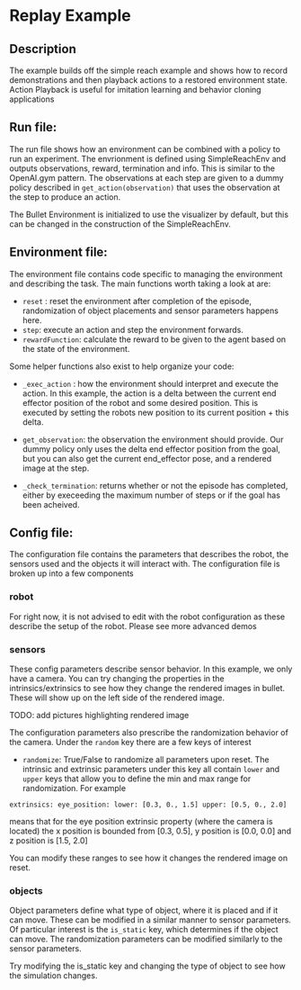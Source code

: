 # Replay Example

## Description
The example builds off the simple reach example and shows how to record demonstrations and then playback actions to a restored environment state. Action Playback is useful for imitation learning and behavior cloning applications

## Run file:
The run file shows how an environment can be combined with a policy to run an experiment. The envrionment is defined using SimpleReachEnv and outputs observations, reward, termination and info. This is similar to the OpenAI.gym pattern. The observations at each step are given to a dummy policy described in `get_action(observation)` that uses the observation at the step to produce an action.

The Bullet Environment is initialized to use the visualizer by default, but this can be changed in the construction of the SimpleReachEnv.

## Environment file:
The environment file contains code specific to managing the environment and describing the task. The main functions worth taking a look at are:
* `reset` : reset the environment after completion of the episode, randomization of object placements and sensor parameters happens here.
* `step`: execute an action and step the environment forwards.
* `rewardFunction`: calculate the reward to be given to the agent based on the state of the environment.

Some helper functions also exist to help organize your code:
* `_exec_action` : how the environment should interpret and execute the action. In this example, the action is a delta between the current end effector position of the robot and some desired position. This is executed by setting the robots new position to its current position + this delta.
* `get_observation`: the observation the environment should provide. Our dummy policy only uses the delta end effector position from the goal, but you can also get the current end_effector pose, and a rendered image at the step.

* `_check_termination`: returns whether or not the episode has completed, either by execeeding the maximum number of steps or if the goal has been acheived.

## Config file:
The configuration file contains the parameters that describes the robot, the sensors used and the objects it will interact with. The configuration file is broken up into a few components

### robot
For right now, it is not advised to edit with the robot configuration as these describe the setup of the robot. Please see more advanced demos

### sensors
These config parameters describe sensor behavior.  In this example, we only have a camera. You can try changing the properties in the intrinsics/extrinsics to see how they change the rendered images in bullet. These will show up on the left side of the rendered image.

TODO: add pictures highlighting rendered image

The configuration parameters also prescribe the randomization behavior of the camera. Under the `random` key there are a few keys of interest
* `randomize`: True/False to randomize all parameters upon reset.
The intrinsic and extrinsic parameters under this key all contain `lower` and `upper` keys that allow you to define the min and max range for randomization. For example

`extrinsics:
  eye_position:
    lower:
      [0.3, 0., 1.5]
    upper:
      [0.5, 0., 2.0]`

  means that for the eye position extrinsic property (where the camera is located) the x position is bounded from [0.3, 0.5], y position is [0.0, 0.0] and z position is [1.5, 2.0]

 You can modify these ranges to see how it changes the rendered image on reset.

### objects
Object parameters define what type of object, where it is placed and if it can move. These can be modified in a similar manner to sensor parameters. Of particular interest is the `is_static` key, which determines if the object can move. The randomization parameters can be modified similarly to the sensor parameters.

Try modifying the is_static key and changing the type of object to see how the simulation changes.
